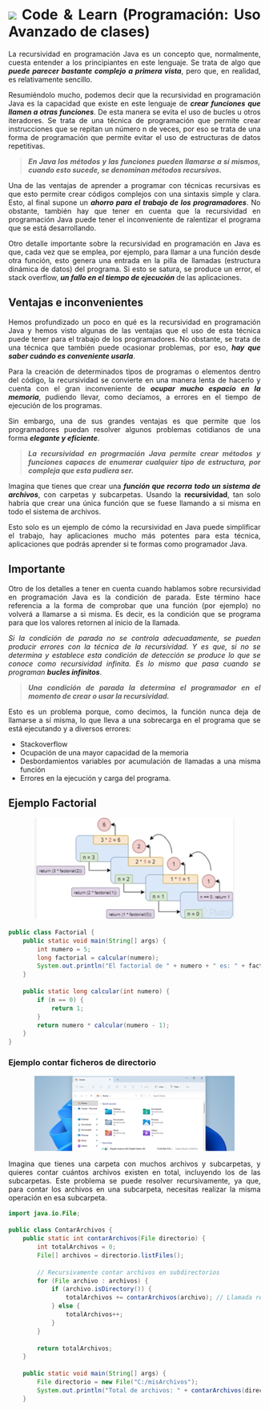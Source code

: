 <div align="justify">

# <img src=../../../../images/coding-book.png width="40"> Code & Learn (Programación: Uso Avanzado de clases)

La recursividad en programación Java es un concepto que, normalmente, cuesta entender a los principiantes en este lenguaje. Se trata de algo que ___puede parecer bastante complejo a primera vista___, pero que, en realidad, es relativamente sencillo.

Resumiéndolo mucho, podemos decir que la recursividad en programación Java es la capacidad que existe en este lenguaje de ___crear funciones que llamen a otras funciones___. De esta manera se evita el uso de bucles u otros iteradores.  Se trata de una técnica de programación que permite crear instrucciones que se repitan un número n de veces, por eso se trata de una forma de programación que permite evitar el uso de estructuras de datos repetitivas.

>___En Java los métodos y las funciones pueden llamarse a sí mismos, cuando esto sucede, se denominan métodos recursivos.___

Una de las ventajas de aprender a programar con técnicas recursivas es que esto permite crear códigos complejos con una sintaxis simple y clara. Esto, al final supone un ___ahorro para el trabajo de los programadores___. No obstante, también hay que tener en cuenta que la recursividad en programación Java puede tener el inconveniente de ralentizar el programa que se está desarrollando.

Otro detalle importante sobre la recursividad en programación en Java es que, cada vez que se emplea, por ejemplo, para llamar a una función desde otra función, esto genera una entrada en la pilla de llamadas (estructura dinámica de datos) del programa. Si esto se satura, se produce un error, el stack overflow, ___un fallo en el tiempo de ejecución___ de las aplicaciones.

## Ventajas e inconvenientes

Hemos profundizado un poco en qué es la recursividad en programación Java y hemos visto algunas de las ventajas que el uso de esta técnica puede tener para el trabajo de los programadores. No obstante, se trata de una técnica que también puede ocasionar problemas, por eso, ___hay que saber cuándo es conveniente usarla___.

Para la creación de determinados tipos de programas o elementos dentro del código, la recursividad se convierte en una manera lenta de hacerlo y cuenta con el gran inconveniente de ___ocupar mucho espacio en la memoria___, pudiendo llevar, como decíamos, a errores en el tiempo de ejecución de los programas.

Sin embargo, una de sus grandes ventajas es que permite que los programadores puedan resolver algunos problemas cotidianos de una forma ___elegante y eficiente___.

>___La recursividad en progrmación Java permite crear métodos y funciones capaces de enumerar cualquier tipo de estructura, por compleja que esta pudiera ser.___

Imagina que tienes que crear una ___función que recorra todo un sistema de archivos___, con carpetas y subcarpetas. Usando la __recursividad__, tan solo habría que crear una única función que se fuese llamando a si misma en todo el sistema de archivos.

Esto solo es un ejemplo de cómo la recursividad en Java puede simplificar el trabajo, hay aplicaciones mucho más potentes para esta técnica, aplicaciones que podrás aprender si te formas como programador Java.

## Importante

Otro de los detalles a tener en cuenta cuando hablamos sobre recursividad en programación Java es la condición de parada. Este término hace referencia a la forma de comprobar que una función (por ejemplo) no volverá a llamarse a si misma. Es decir, es la condición que se programa para que los valores retornen al inicio de la llamada.

_Si la condición de parada no se controla adecuadamente, se pueden producir errores con la técnica de la recursividad. Y es que, si no se determina y establece esta condición de detección se produce lo que se conoce como recursividad infinita. Es lo mismo que pasa cuando se programan_ ___bucles infinitos___.

>___Una condición de parada la determina el programador en el momento de crear o usar la recursividad.___

Esto es un problema porque, como decimos, la función nunca deja de llamarse a sí misma, lo que lleva a una sobrecarga en el programa que se está ejecutando y a diversos errores:

- Stackoverflow
- Ocupación de una mayor capacidad de la memoria
- Desbordamientos variables por acumulación de llamadas a una misma función
- Errores en la ejecución y carga del programa.

## Ejemplo Factorial

<div align="center">
    <img src="images/factorial-recursividad.png" width="400px">
</div>


```java
public class Factorial {
    public static void main(String[] args) {
        int numero = 5; 
        long factorial = calcular(numero);
        System.out.println("El factorial de " + numero + " es: " + factorial);
    }

    public static long calcular(int numero) {
        if (n == 0) {
            return 1;
        }
        return numero * calcular(numero - 1);
    }
}
```

### Ejemplo contar ficheros de directorio

<div align="center">
    <img src="images/directorios.png" width="400px">
</div>

Imagina que tienes una carpeta con muchos archivos y subcarpetas, y quieres contar cuántos archivos existen en total, incluyendo los de las subcarpetas. Este problema se puede resolver recursivamente, ya que, para contar los archivos en una subcarpeta, necesitas realizar la misma operación en esa subcarpeta.


```java
import java.io.File;

public class ContarArchivos {
    public static int contarArchivos(File directorio) {
        int totalArchivos = 0;
        File[] archivos = directorio.listFiles();

        // Recursivamente contar archivos en subdirectorios
        for (File archivo : archivos) {
            if (archivo.isDirectory()) {
                totalArchivos += contarArchivos(archivo); // Llamada recursiva
            } else {
                totalArchivos++;
            }
        }

        return totalArchivos;
    }

    public static void main(String[] args) {
        File directorio = new File("C:/misArchivos");
        System.out.println("Total de archivos: " + contarArchivos(directorio));
    }
 ```   

</div>